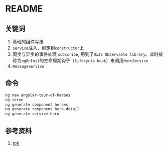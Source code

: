 # README

## 关键词

1. 基础的组件写法
2. `service`注入，绑定到`constructor`上
3. 同步与异步的事件处理 `subscribe`, 用到了`RxJS Observable library`。此时被称为`ngOnInit`的生命周期钩子（`lifecycle hook`）来调用`HeroService`
4. `MessageService`

## 命令

```bash
ng new angular-tour-of-heroes
ng serve
ng generate component heroes
ng generate component hero-detail
ng generate service hero
```


## 参考资料

1. [toh](https://angular.io/tutorial/toh-pt0)